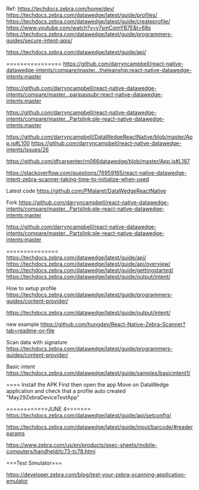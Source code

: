 Ref: https://techdocs.zebra.com/home/dev/
https://techdocs.zebra.com/datawedge/latest/guide/profiles/
https://techdocs.zebra.com/datawedge/latest/guide/createprofile/
https://www.youtube.com/watch?v=y7smCqmYB7E&t=68s
https://techdocs.zebra.com/datawedge/latest/guide/programmers-guides/secure-intent-apis/

https://techdocs.zebra.com/datawedge/latest/guide/api/

================
https://github.com/darryncampbell/react-native-datawedge-intents/compare/master...theleanship:react-native-datawedge-intents:master

https://github.com/darryncampbell/react-native-datawedge-intents/compare/master...paripassubr:react-native-datawedge-intents:master

https://github.com/darryncampbell/react-native-datawedge-intents/compare/master...Partslink:ple-react-native-datawedge-intents:master

https://github.com/darryncampbell/DataWedgeReactNative/blob/master/App.js#L100
https://github.com/darryncampbell/react-native-datawedge-intents/issues/26

https://github.com/dfcarpenter/rn066datawedge/blob/master/App.js#L187

https://stackoverflow.com/questions/76959165/react-native-datawedge-intent-zebra-scanner-taking-time-to-initialize-when-used

Latest code
https://github.com/PMalaret/DataWedgeReactNative

Fork
https://github.com/darryncampbell/react-native-datawedge-intents/compare/master...Partslink:ple-react-native-datawedge-intents:master

https://github.com/darryncampbell/react-native-datawedge-intents/compare/master...Partslink:ple-react-native-datawedge-intents:master

===============
https://techdocs.zebra.com/datawedge/latest/guide/api/
https://techdocs.zebra.com/datawedge/latest/guide/api/overview/
https://techdocs.zebra.com/datawedge/latest/guide/gettingstarted/
https://techdocs.zebra.com/datawedge/latest/guide/output/intent/

How to setup profile
https://techdocs.zebra.com/datawedge/latest/guide/programmers-guides/content-provider/

https://techdocs.zebra.com/datawedge/latest/guide/output/intent/

new example
https://github.com/hungdev/React-Native-Zebra-Scanner?tab=readme-ov-file

Scan data with signature
https://techdocs.zebra.com/datawedge/latest/guide/programmers-guides/content-provider/

Basic intent
https://techdocs.zebra.com/datawedge/latest/guide/samples/basicintent1/

====
Install the APK First
then open the app
Move on DataWedge application and check that a profile auto created "May29ZebraDeviceTestApp"

============JUNE 4=======
https://techdocs.zebra.com/datawedge/latest/guide/api/setconfig/

https://techdocs.zebra.com/datawedge/latest/guide/input/barcode/#readerparams

https://www.zebra.com/us/en/products/spec-sheets/mobile-computers/handheld/tc73-tc78.html

===Test Simulator===

https://developer.zebra.com/blog/test-your-zebra-scanning-application-emulator
